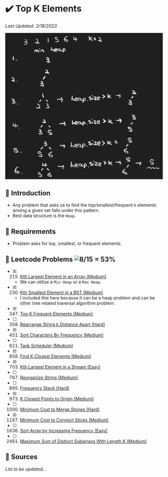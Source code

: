 # :heavy_check_mark: Top K Elements
*Last Updated: 2/18/2023*

![Image of top k elements](../images/patterns/top-k-elements/top-k-elements.png)

## :round_pushpin: Introduction
- Any problem that asks us to find the top/smallest/frequent `K` elements among a given set falls under this pattern.
- Best data structure is the `Heap`.

## :round_pushpin: Requirements
- Problem asks for top, smallest, or frequent elements.

## :round_pushpin: Leetcode Problems ![8/15 = 53%](https://progress-bar.dev/53)
- [x] 215. [Kth Largest Element in an Array (Medium)](https://leetcode.com/problems/kth-largest-element-in-an-array/)
  - We can utilize a `Min Heap` or a `Max Heap`.
- [x] 230. [Kth Smallest Element in a BST (Medium)](https://leetcode.com/problems/kth-smallest-element-in-a-bst/)
  - I included this here because it can be a heap problem and can be other tree related traversal algorithm problem.
- [x] 347. [Top K Frequent Elements (Medium)](https://leetcode.com/problems/top-k-frequent-elements/description/)
- [ ] 358. [Rearrange String k Distance Apart (Hard)](https://leetcode.com/problems/rearrange-string-k-distance-apart/)
- [x] 451. [Sort Characters By Frequency (Medium)](https://leetcode.com/problems/sort-characters-by-frequency/)
- [ ] 621. [Task Scheduler (Medium)](https://leetcode.com/problems/task-scheduler/)
- [x] 658. [Find K Closest Elements (Medium)](https://leetcode.com/problems/find-k-closest-elements/)
- [x] 703. [Kth Largest Element in a Stream (Easy)](https://leetcode.com/problems/kth-largest-element-in-a-stream/)
- [ ] 767. [Reorganize String (Medium)](https://leetcode.com/problems/reorganize-string/)
- [ ] 895. [Frequency Stack (Hard)](https://leetcode.com/problems/maximum-frequency-stack/)
- [x] 973. [K Closest Points to Origin (Medium)](https://leetcode.com/problems/k-closest-points-to-origin/)
- [ ] 1000. [Minimum Cost to Merge Stones (Hard)](https://leetcode.com/problems/minimum-cost-to-merge-stones/)
- [x] 1167. [Minimum Cost to Connect Sticks (Medium)](https://leetcode.com/problems/minimum-cost-to-connect-sticks/)
- [ ] 1636. [Sort Array by Increasing Frequency (Easy)](https://leetcode.com/problems/sort-array-by-increasing-frequency/)
- [ ] 2461. [Maximum Sum of Distinct Subarrays With Length K (Medium)](https://leetcode.com/problems/maximum-sum-of-distinct-subarrays-with-length-k/)

## :round_pushpin: Sources
*List to be updated...*

